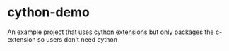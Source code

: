 # cython-demo
An example project that uses cython extensions but only packages the c-extension so users don't need cython
